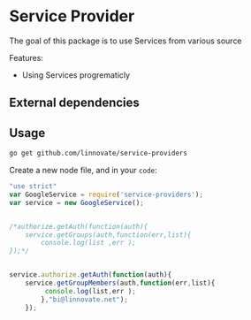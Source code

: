 # Service Provider

The goal of this package is to use Services from various source


Features:
* Using Services progrematicly


## External dependencies



## Usage

```bash
go get github.com/linnovate/service-providers
```

Create a new node file, and in your `code`:

```javascript
"use strict"
var GoogleService = require('service-providers');
var service = new GoogleService();


/*authorize.getAuth(function(auth){
	service.getGroups(auth,function(err,list){
		console.log(list ,err );
});*/


service.authorize.getAuth(function(auth){
	service.getGroupMembers(auth,function(err,list){
		 console.log(list,err );
		},"bi@linnovate.net");
	});


```



